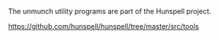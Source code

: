 The unmunch utility programs are part of the Hunspell project.

https://github.com/hunspell/hunspell/tree/master/src/tools

